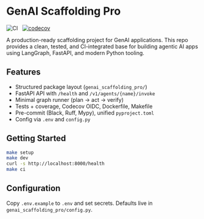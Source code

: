 # GenAI Scaffolding Pro

![CI](https://github.com/malikobaid/pro_genai_scaffolding/actions/workflows/ci.yml/badge.svg?branch=main) &nbsp;
[![codecov](https://codecov.io/gh/malikobaid/pro_genai_scaffolding/branch/main/graph/badge.svg)](https://codecov.io/gh/malikobaid/pro_genai_scaffolding)

A production-ready scaffolding project for GenAI applications.
This repo provides a clean, tested, and CI-integrated base for building agentic AI apps using LangGraph, FastAPI, and modern Python tooling.

## Features
- Structured package layout (`genai_scaffolding_pro/`)
- FastAPI API with `/health` and `/v1/agents/{name}/invoke`
- Minimal graph runner (plan → act → verify)
- Tests + coverage, Codecov OIDC, Dockerfile, Makefile
- Pre-commit (Black, Ruff, Mypy), unified `pyproject.toml`
- Config via `.env` and `config.py`

## Getting Started
```bash
make setup
make dev
curl -s http://localhost:8000/health
make ci
```

## Configuration
Copy `.env.example` to `.env` and set secrets. Defaults live in `genai_scaffolding_pro/config.py`.
